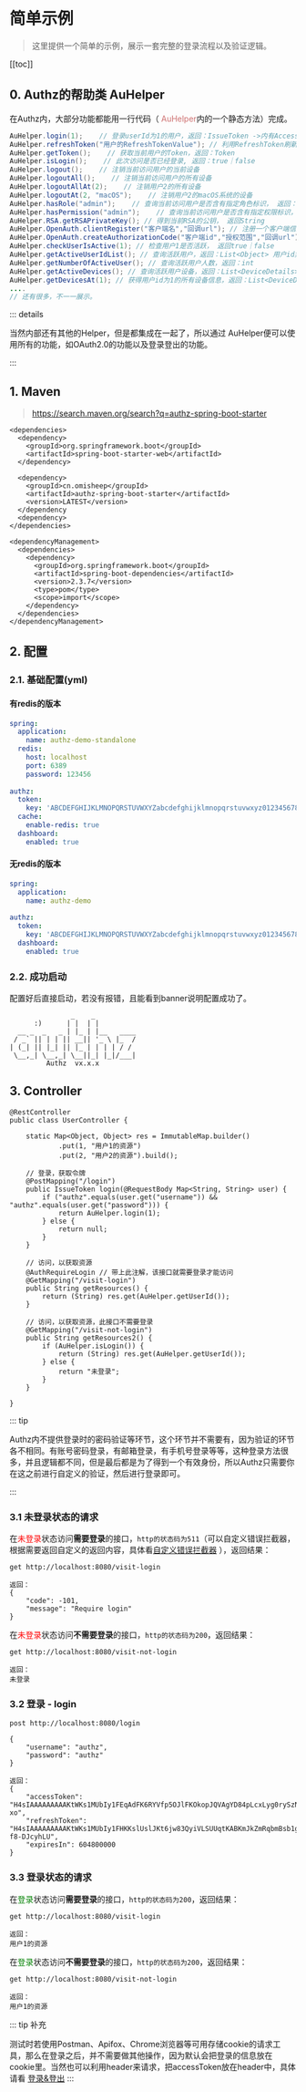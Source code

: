 # 简单示例

> 这里提供一个简单的示例，展示一套完整的登录流程以及验证逻辑。

[[toc]]

## 0. Authz的帮助类 AuHelper

在Authz内，大部分功能都能用一行代码（ <span style='color: #ce7171'>AuHelper</span>内的一个静态方法）完成。

```java
AuHelper.login(1);    // 登录userId为1的用户，返回：IssueToken ->内有AccessToken和RefreshToken
AuHelper.refreshToken("用户的RefreshTokenValue"); // 利用RefreshToken刷新获得新的AccessToken
AuHelper.getToken();    // 获取当前用户的Token，返回：Token
AuHelper.isLogin();    // 此次访问是否已经登录, 返回：true｜false
AuHelper.logout();    // 注销当前访问用户的当前设备
AuHelper.logoutAll();    // 注销当前访问用户的所有设备
AuHelper.logoutAllAt(2);    // 注销用户2的所有设备
AuHelper.logoutAt(2, "macOS");    // 注销用户2的macOS系统的设备
AuHelper.hasRole("admin");    // 查询当前访问用户是否含有指定角色标识， 返回：true｜false
AuHelper.hasPermission("admin");    // 查询当前访问用户是否含有指定权限标识，返回：true｜false
AuHelper.RSA.getRSAPrivateKey(); // 得到当前RSA的公钥， 返回String
AuHelper.OpenAuth.clientRegister("客户端名","回调url"); // 注册一个客户端信息 返回 ClientDetails
AuHelper.OpenAuth.createAuthorizationCode("客户端id","授权范围","回调url"); // 创建一个关于当前登录用户的授权码 ，返回 String
AuHelper.checkUserIsActive(1); // 检查用户1是否活跃， 返回true｜false
AuHelper.getActiveUserIdList(); // 查询活跃用户，返回：List<Object> 用户id集合
AuHelper.getNumberOfActiveUser(); // 查询活跃用户人数，返回：int
AuHelper.getActiveDevices(); // 查询活跃用户设备，返回：List<DeviceDetails>
AuHelper.getDevicesAt(1); // 获得用户id为1的所有设备信息，返回：List<DeviceDetails>
....
// 还有很多，不一一展示。
```

::: details

当然内部还有其他的Helper，但是都集成在一起了，所以通过 AuHelper便可以使用所有的功能，如OAuth2.0的功能以及登录登出的功能。

:::

## 1. Maven

> https://search.maven.org/search?q=authz-spring-boot-starter

```xml{7-11}
<dependencies>
  <dependency>
    <groupId>org.springframework.boot</groupId>
    <artifactId>spring-boot-starter-web</artifactId>
  </dependency>

  <dependency>
    <groupId>cn.omisheep</groupId>
    <artifactId>authz-spring-boot-starter</artifactId>
    <version>LATEST</version>
  </dependency
  <dependency>
</dependencies>

<dependencyManagement>
  <dependencies>
    <dependency>
      <groupId>org.springframework.boot</groupId>
      <artifactId>spring-boot-dependencies</artifactId>
      <version>2.3.7</version>
      <type>pom</type>
      <scope>import</scope>
    </dependency>
  </dependencies>
</dependencyManagement>
```



## 2. 配置

### 2.1. 基础配置(yml)

####  有redis的版本

```yaml
spring:
  application:
    name: authz-demo-standalone
  redis:
    host: localhost
    port: 6389
    password: 123456
    
authz:
  token:
    key: 'ABCDEFGHIJKLMNOPQRSTUVWXYZabcdefghijklmnopqrstuvwxyz0123456789'
  cache:
    enable-redis: true
  dashboard:
    enabled: true
```

#### 无redis的版本

```yaml
spring:
  application:
    name: authz-demo
    
authz:
  token:
    key: 'ABCDEFGHIJKLMNOPQRSTUVWXYZabcdefghijklmnopqrstuvwxyz0123456789'
  dashboard:
    enabled: true
```

### 2.2. 成功启动

配置好后直接启动，若没有报错，且能看到banner说明配置成功了。

```
               _    _          
      :)      | |  | |         
  __ _  _   _ | |_ | |__   ____
 / _` || | | || __|| '_ \ |_  /
| (_| || |_| || |_ | | | | / / 
 \__,_| \__,_| \__||_| |_|/___|
  		 Authz  vx.x.x
```

## 3. Controller

```java{12,19,22,28-29}
@RestController
public class UserController {

    static Map<Object, Object> res = ImmutableMap.builder()
            .put(1, "用户1的资源")
            .put(2, "用户2的资源").build();

    // 登录，获取令牌
    @PostMapping("/login")
    public IssueToken login(@RequestBody Map<String, String> user) {
        if ("authz".equals(user.get("username")) && "authz".equals(user.get("password"))) {
            return AuHelper.login(1);
        } else {
            return null;
        }
    }

    // 访问，以获取资源
    @AuthRequireLogin // 带上此注解，该接口就需要登录才能访问
    @GetMapping("/visit-login")
    public String getResources() {
        return (String) res.get(AuHelper.getUserId());
    }

    // 访问，以获取资源，此接口不需要登录
    @GetMapping("/visit-not-login")
    public String getResources2() {
        if (AuHelper.isLogin()) {
            return (String) res.get(AuHelper.getUserId());
        } else {
            return "未登录";
        }
    }

}

```

::: tip

Authz内不提供登录时的密码验证等环节，这个环节并不需要有，因为验证的环节各不相同。有账号密码登录，有邮箱登录，有手机号登录等等，这种登录方法很多，并且逻辑都不同，但是最后都是为了得到一个有效身份，所以Authz只需要你在这之前进行自定义的验证，然后进行登录即可。

:::

### 3.1 未登录状态的请求

在<span style='color: red'>未登录</span>状态访问**需要登录**的接口，`http的状态码为511`（可以自定义错误拦截器，根据需要返回自定义的返回内容，具体看[自定义错误拦截器](/guide/advanced/error-handler) ），返回结果：

```
get http://localhost:8080/visit-login

返回：
{
    "code": -101,
    "message": "Require login"
}
```

在<span style='color: red'>未登录</span>状态访问**不需要登录**的接口，`http的状态码为200`，返回结果：

```
get http://localhost:8080/visit-not-login

返回：
未登录
```

### 3.2 登录 - login

```
post http://localhost:8080/login

{
    "username": "authz",
    "password": "authz"
}

返回：
{
    "accessToken": "H4sIAAAAAAAAAKtWKs1MUbIy1FEqAdFK6RYVfp5OJlFKOkopJQVAgYD84pLcxLyg0rySzNxUfXM9I0s9I6BsVkkmUNY3Jd2rwsAgByiQWgFUbmhmZmBqYm5qbFgLAHyqHJBaAAAA.jpdrPvu7c8d7Q30fS1BLgJmEuIc1ms0yxvNHV33b-xo",
    "refreshToken": "H4sIAAAAAAAAAKtWKs1MUbIy1FHKKslUslJKt6jw83QyiVLSUUqtKABKmJkZmRqbmBsb1gIAY77xwCsAAAA.a4EOV_X0KhzkzcVdSjieIqNhgkhltmXl-f8-DJcyhLU",
    "expiresIn": 604800000
}
```

### 3.3 登录状态的请求

在<span style='color: green'>登录</span>状态访问**需要登录**的接口，`http的状态码为200`，返回结果：

```text
get http://localhost:8080/visit-login

返回：
用户1的资源
```

在<span style='color: green'>登录</span>状态访问**不需要登录**的接口，`http的状态码为200`，返回结果：

```
get http://localhost:8080/visit-not-login

返回：
用户1的资源
```

::: tip 补充

测试时若使用Postman、Apifox、Chrome浏览器等可用存储cookie的请求工具，那么在登录之后，并不需要做其他操作，因为默认会把登录的信息放在cookie里。当然也可以利用header来请求，把accessToken放在header中，具体请看 [登录&登出](/guide/basics/login) 
:::

<style>
  :root{
    --vp-home-hero-name-color: transparent;
    --vp-home-hero-name-background: -webkit-linear-gradient(120deg, #e7cb7f, #d65454);

    --vp-c-brand: #fb8732;
    --vp-c-brand-light: #fb8732;
    --vp-c-brand-lighter: #ff7727;
    --vp-c-brand-dark: #fb8732;
    --vp-c-brand-darker: #ff7727;
  }
</style>